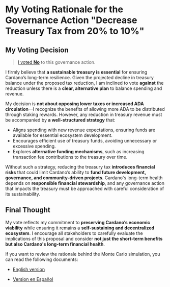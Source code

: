 # My Voting Rationale for the Governance Action "Decrease Treasury Tax from 20% to 10%"

## My Voting Decision

> [I voted **No**](https://adastat.net/transactions/404521e551f589c4152cebaafa14f7ed7dc44609850c47de40e5f6d1d2b48870) to this governance action.

I firmly believe that **a sustainable treasury is essential** for ensuring Cardano’s long-term resilience. Given the projected decline in treasury balance under the proposed tax reduction, I am inclined to vote **against** the reduction unless there is a **clear, alternative plan** to balance spending and revenue.

My decision is **not about opposing lower taxes or increased ADA circulation**—I recognize the benefits of allowing more ADA to be distributed through staking rewards. However, any reduction in treasury revenue must be accompanied by **a well-structured strategy** that:

* Aligns spending with new revenue expectations, ensuring funds are available for essential ecosystem development.  
* Encourages efficient use of treasury funds, avoiding unnecessary or excessive spending.  
* Explores **alternative funding mechanisms**, such as increasing transaction fee contributions to the treasury over time.

Without such a strategy, reducing the treasury tax **introduces financial risks** that could limit Cardano’s ability to **fund future development, governance, and community-driven projects**. Cardano's long-term health depends on **responsible financial stewardship**, and any governance action that impacts the treasury must be approached with careful consideration of its sustainability.

## Final Thought

My vote reflects my commitment to **preserving Cardano’s economic viability** while ensuring it remains a **self-sustaining and decentralized ecosystem**. I encourage all stakeholders to carefully evaluate the implications of this proposal and consider **not just the short-term benefits but also Cardano's long-term financial health**.

If you want to review the rationale behind the Monte Carlo simulation, you can read the following documents:

* [English version](voting-rationale.md)

* [Version en Español](razonamiento-voto.md)
